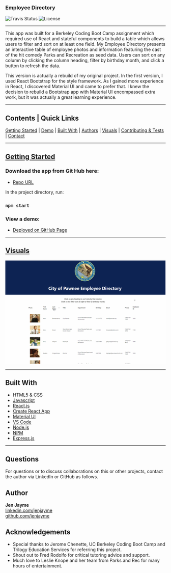 ### Employee Directory

![Travis Status](https://img.shields.io/travis/:jenjayme/:employee-directory)
![License](https://img.shields.io/github/license/jenjayme/employee-directory)
<hr>

This app was built for a Berkeley Coding Boot Camp assignment which required use of React and stateful components to build a table which allows users to filter and sort on at least one field.  My Employee Directory presents an interactive table of employee photos and information featuring the cast of the hit comedy Parks and Recreation as seed data.  Users can sort on any column by clicking the column heading, filter by birthday month, and click a button to refresh the data.  

This version is actually a rebuild of my original project.  In the first version, I used React Bootstrap for the style framework.  As I gained more experience in React, I discovered Material UI and came to prefer that.  I knew the decision to rebuild a Bootstrap app with Material UI encompassed extra work, but it was actually a great learning experience.

<hr>

## Contents | Quick Links
[Getting Started](#start)     |     [Demo](#demo)     |     [Built With](#built)     |     [Authors](#author)     |     [Visuals](#visuals)     |     [Contributing & Tests](Contributing.md)     |     [Contact](#contact)

<hr>

## [Getting Started](#start)

### Download the app from Git Hub here:
* [Repo URL](https://github.com/jenjayme/new-employee-directory)

In the project directory, run:
### `npm start`

### <a id="demo">View a demo:</a> 
* [Deployed on GitHub Page](https://jenjayme.github.io/new-employee-dir/#demo)
<hr>

## [Visuals](#visuals)


![Example Gif](./public/example.gif)

<hr>

## <a id="built">Built With</a>
* HTML5 & CSS
* [Javascript](https://www.javascript.com/)
* [React.js](https://reactjs.org/)
* [Create React App](https://github.com/facebook/create-react-app)
* [Material UI](https://material-ui.com/)
* [VS Code](https://code.visualstudio.com/)
* [Node.js](https://nodejs.org/)
* [NPM](https://www.npmjs.com/)
* [Express.js](https://expressjs.com/)

<hr>

## <a id="contact">Questions</a>
For questions or to discuss collaborations on this or other projects, contact the author via LinkedIn or GitHub as follows.

## <a id="author">Author</a>

**Jen Jayme**<br>
[linkedin.com/jenjayme](https://www.linkedin.com/in/jenjayme)<br>
[github.com/jenjayme](https://github.com/JenJayme)


## Acknowledgements
* Special thanks to Jerome Chenette, UC Berkeley Coding Boot Camp and Trilogy Education Services for referring this project.
* Shout out to Fred Rodolfo for critical tutoring advice and support.
* Much love to Leslie Knope and her team from Parks and Rec for many hours of entertainment.  